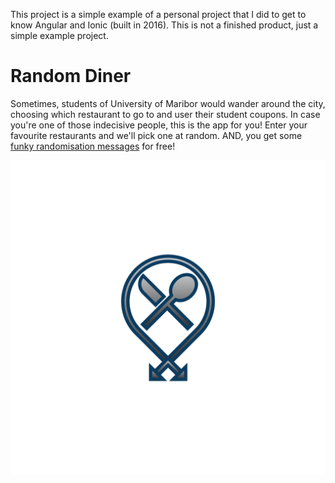 This project is a simple example of a personal project that I did to get to know Angular and Ionic (built in 2016). This is not a finished product, just a simple example project.

# Random Diner

Sometimes, students of University of Maribor would wander around the city, choosing which restaurant to go to and user their student coupons. In case you're one of those indecisive people, this is the app for you! Enter your favourite restaurants and we'll pick one at random. AND, you get some [funky randomisation messages](https://github.com/nejcmacek/random-diner/blob/b4e4942b24e7a1196fbb5f6e84ee9ec81b0db797/www/states/home/home.js#L52) for free!

![splash](splash.png)
